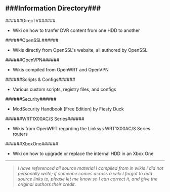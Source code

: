 ###Information Directory###
---
######DirecTV######
- Wiki on how to tranfer DVR content from one HDD to another

######OpenSSL######
- Wikis directly from OpenSSL's website, all authored by OpenSSL

######OpenVPN######
- Wikis compiled from OpenWRT and OpenVPN

######Scripts & Configs######
- Various custom scripts, registry files, and configs 

######Security######
- ModSecurity Handbook [Free Edition] by Fiesty Duck
 
######WRT1X00AC/S Series######
- Wikis from OpenWRT regarding the Linksys WRT1X00AC/S Series routers

######XboxOne######
- Wiki on how to upgrade or replace the internal HDD in an Xbox One


---
> _I have referenced all source material I compiled from in wikis I did not personally write; if someone comes across a wiki I forgot
> to add source links to, please let me know so I can correct it, and give the original authors their credit._
